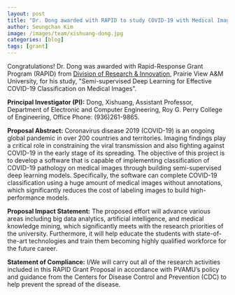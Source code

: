 ```yaml
---
layout: post
title: "Dr. Dong awarded with RAPID to study COVID-19 with Medical Images"
author: Seungchan Kim
image: /images/team/xishuang-dong.jpg
categories: [blog]
tags: [grant]
---
```


Congratulations! Dr. Dong was awarded with Rapid-Response Grant Program (RAPID) from [Division of Research & Innovation](https://www.pvamu.edu/research/), Prairie View A&M University, for his study, "Semi-supervised Deep Learning for Effective COVID-19 Classification on Medical Images".


**Principal Investigator (PI):** Dong, Xishuang, Assistant Professor, Department of Electronic and Computer Engineering, Roy G. Perry College of Engineering, Office Phone: (936)261-9865.

**Proposal Abstract:** Coronavirus disease 2019 (COVID-19) is an ongoing global pandemic in over 200 countries and territories. Imaging findings play a critical role in constraining the viral transmission and also fighting against COVID-19 in the early stage of its spreading. The objective of this project is to develop a software that is capable of implementing classification of COVID-19 pathology on medical images through building semi-supervised deep learning models. Specifically, the software can complete COVID-19 classification using a huge amount of medical images without annotations, which significantly reduces the cost of labeling images to build high-performance models.

**Proposal Impact Statement:** The proposed effort will advance various areas including big data analytics, artificial intelligence, and medical knowledge mining, which significantly meets with the research priorities of the university. Furthermore, it will help educate the students with state-of-the-art technologies and train them becoming highly qualified workforce for the future career.

**Statement of Compliance:** I/We will carry out all of the research activities included in this RAPID Grant Proposal in accordance with PVAMU’s policy and guidance from the Centers for Disease Control and Prevention (CDC) to help prevent the spread of the disease.
